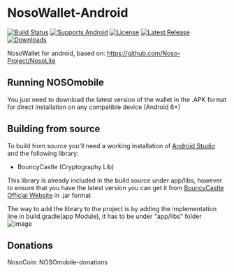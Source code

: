 # NosoWallet-Android

[![Build Status](https://github.com/Noso-Project/NosoWallet-Android/workflows/Build/badge.svg?branch=main)](https://github.com/Noso-Project/NosoWallet-Android/actions)
[![Supports Android](https://img.shields.io/badge/support-Android-blue?logo=Android)](https://github.com/Noso-Project/NosoWallet-Android/releases/latest)
[![License](https://img.shields.io/github/license/Noso-Project/NosoWallet-Android)](https://github.com/Noso-Project/NosoWallet-Android/blob/master/LICENSE)
[![Latest Release](https://img.shields.io/github/v/release/Noso-Project/NosoWallet-Android?label=latest%20release)](https://github.com/Noso-Project/NosoWallet-Android/releases/latest)
[![Downloads](https://img.shields.io/github/downloads/Noso-Project/NosoWallet-Android/total)](https://github.com/Noso-Project/NosoWallet-Android/releases)

NosoWallet for android, based on: https://github.com/Noso-Project/NosoLite

## Running NOSOmobile

You just need to download the latest version of the wallet in the .APK format for direct installation on any compatible device (Android 6+)

## Building from source

To build from source you'll need a working installation of [Android Studio](https://developer.android.com/studio) and the following library:

- BouncyCastle (Cryptography Lib)

This library is already included in the build source under app/libs, however to ensure that you have the latest version you can get it from [BouncyCastle Official Website](https://www.bouncycastle.org/latest_releases.html) in .jar format

The way to add the library to the project is by adding the implementation line in build.gradle(app Module), it has to be under "app/libs" folder
![image](https://user-images.githubusercontent.com/53009062/147697515-8ce4be92-7dcf-4d24-9732-f31beb8fde43.png)


## Donations

NosoCoin: NOSOmobile-donations
